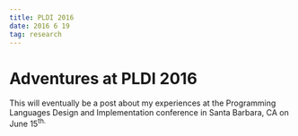 ```yaml
---
title: PLDI 2016
date: 2016 6 19
tag: research
---
```



# Adventures at PLDI 2016
This will eventually be a post about my experiences
at the Programming Languages Design and Implementation
conference in Santa Barbara, CA on June 15<sup>th</th>.
